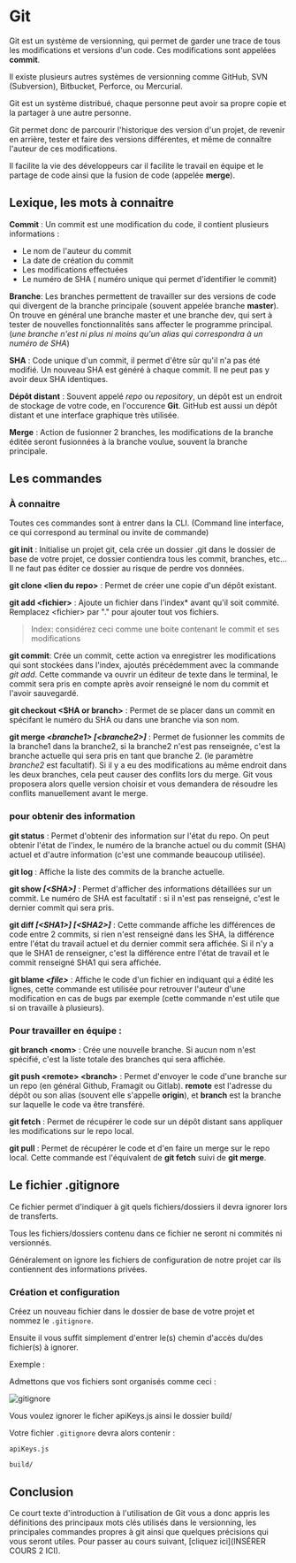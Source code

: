# Git

Git est un système de versionning, qui permet de garder une trace de tous les modifications et versions d'un code. 
Ces modifications sont appelées **commit**. 

Il existe plusieurs autres systèmes de versionning comme GitHub, SVN (Subversion), Bitbucket, Perforce, ou Mercurial. 

Git est un système distribué, chaque personne peut avoir sa propre copie et la partager à une autre personne. 

Git permet donc de parcourir l'historique des version d'un projet, de revenir en arrière, tester et faire des versions différentes, et même de connaître l'auteur de ces modifications. 

Il facilite la vie des développeurs car il facilite le travail en équipe et le partage de code ainsi que la fusion de code (appelée **merge**). 

## Lexique, les mots à connaitre 

**Commit** : Un commit est une modification du code, il contient plusieurs informations :
- Le nom de l'auteur du commit
- La date de création du commit 
- Les modifications effectuées
- Le numéro de SHA ( numéro unique qui permet d'identifier le commit) 

**Branche**: Les branches permettent de travailler sur des versions de code qui divergent de la branche principale (souvent appelée branche **master**). On trouve en général une branche master et une branche dev, qui sert à tester de nouvelles fonctionnalités sans affecter le programme principal.
(_une branche n'est ni plus ni moins qu'un alias qui correspondra à un numéro de SHA_)

**SHA** : Code unique d'un commit, il permet d'être sûr qu'il n'a pas été modifié. Un nouveau SHA est généré à chaque commit. Il ne peut pas y avoir deux SHA identiques. 

**Dépôt distant** : Souvent appelé _repo_ ou _repository_, un dépôt est un endroit de stockage de votre code, en l'occurence **Git**. GitHub est aussi un dépôt distant et une interface graphique très utilisée.

**Merge** : Action de fusionner 2 branches, les modifications de la branche éditée seront fusionnées à la branche voulue, souvent la branche principale.


## Les commandes

### À connaitre

Toutes ces commandes sont à entrer dans la CLI. (Command line interface, ce qui correspond au terminal ou invite de commande) 

**git init** : Initialise un projet git, cela crée un dossier .git dans le dossier de base de votre projet, ce dossier contiendra tous les commit, branches, etc... Il ne faut pas éditer ce dossier au risque de perdre vos données.

**git clone \<lien du repo\>** : Permet de créer une copie d'un dépôt existant. 

**git add \<fichier\>** : Ajoute un fichier dans l'index* avant qu'il soit commité. Remplacez \<fichier\> par "." pour ajouter tout vos fichiers.

> Index: considérez ceci comme une boite contenant le commit et ses modifications

**git commit**: Crée un commit, cette action va enregistrer les modifications qui sont stockées dans l'index, ajoutés précédemment avec la commande _git add_.
Cette commande va ouvrir un éditeur de texte dans le terminal, le commit sera pris en compte après avoir renseigné le nom du commit et l'avoir sauvegardé.

**git checkout \<SHA or branch\>** : Permet de se placer dans un commit en spécifant le numéro du SHA ou dans une branche via son nom. 

**git merge _\<branche1\>_ _[\<branche2\>]_** : Permet de fusionner les commits de la branche1 dans la branche2, si la branche2 n'est pas renseignée, c'est la branche actuelle qui sera pris en tant que branche 2. (le paramètre _branche2_ est facultatif). Si il y a eu des modifications au même endroit dans les deux branches, cela peut causer des conflits lors du merge. Git vous proposera alors quelle version choisir et vous demandera de résoudre les conflits manuellement avant le merge. 

###  pour obtenir des information 

**git status** : Permet d'obtenir des information sur l'état du repo. On peut obtenir l'état de l'index, le numéro de la branche actuel ou du commit (SHA) actuel et d'autre information (c'est une commande beaucoup utilisée).

**git log** : Affiche la liste des commits de la branche actuelle.

**git show _[\<SHA\>]_** : Permet d'afficher des informations détaillées sur un commit. Le numéro de SHA est facultatif : si il n'est pas renseigné, c'est le dernier commit qui sera pris.

**git diff _[\<SHA1\>]_ _[\<SHA2>]_** : Cette commande affiche les différences de code entre 2 commits, si rien n'est renseigné dans les SHA, la différence entre l'état du travail actuel et du dernier commit sera affichée. Si il n'y a que le SHA1 de renseigner, c'est la différence entre l'état de travail et le commit renseigné SHA1 qui sera affichée. 

**git blame _\<file\>_** : Affiche le code d'un fichier en indiquant qui a édité les lignes, cette commande est utilisée pour retrouver l'auteur d'une modification en cas de bugs par exemple (cette commande n'est utile que si on travaille à plusieurs).




### Pour travailler en équipe : 
**git branch \<nom\>** : Crée une nouvelle branche. Si aucun nom n'est spécifié, c'est la liste totale des branches qui sera affichée.

**git push \<remote\> \<branch\>** : Permet d'envoyer le code d'une branche sur un repo (en général Github, Framagit ou Gitlab). **remote** est l'adresse du dépôt ou son alias (souvent elle s'appelle **origin**), et **branch** est la branche sur laquelle le code va être transféré.

**git fetch** : Permet de récupérer le code sur un dépôt distant sans appliquer les modifications sur le repo local.

**git pull** : Permet de récupérer le code et d'en faire un merge sur le repo local. Cette commande est l'équivalent de **git fetch** suivi de **git merge**.


## Le fichier .gitignore

Ce fichier permet d'indiquer à git quels fichiers/dossiers il devra ignorer lors de transferts.

Tous les fichiers/dossiers contenu dans ce fichier ne seront ni commités ni versionnés.

Généralement on ignore les fichiers de configuration de notre projet car ils contiennent des informations privées.

### Création et configuration

Créez un nouveau fichier dans le dossier de base de votre projet et nommez le ``.gitignore``.

Ensuite il vous suffit simplement d'entrer le(s) chemin d'accès du/des fichier(s) à ignorer.

Exemple :

Admettons que vos fichiers sont organisés comme ceci :

![gitignore](https://imgur.com/XeCS7ea.png)

Vous voulez ignorer le ficher apiKeys.js ainsi le dossier build/

Votre fichier ``.gitignore`` devra alors contenir :

```
apiKeys.js

build/
```

## Conclusion

Ce court texte d'introduction à l'utilisation de Git vous a donc appris les définitions des principaux mots clés utilisés dans le versionning, les principales commandes propres à git ainsi que quelques précisions qui vous seront utiles.
Pour passer au cours suivant, [cliquez ici](INSÉRER COURS 2 ICI).
